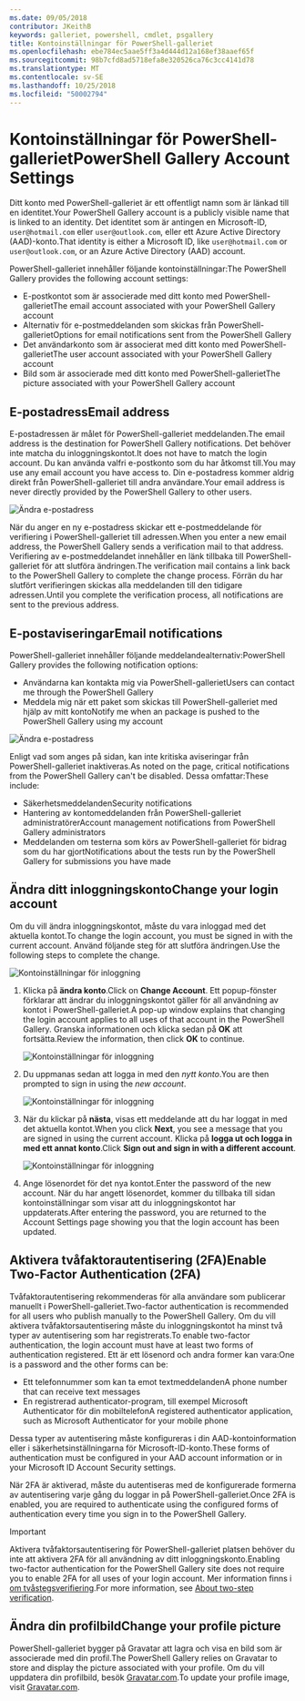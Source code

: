 ```yaml
---
ms.date: 09/05/2018
contributor: JKeithB
keywords: galleriet, powershell, cmdlet, psgallery
title: Kontoinställningar för PowerShell-galleriet
ms.openlocfilehash: ebe784ec5aae5ff3a4d444d12a168ef38aaef65f
ms.sourcegitcommit: 98b7cfd8ad5718efa8e320526ca76c3cc4141d78
ms.translationtype: MT
ms.contentlocale: sv-SE
ms.lasthandoff: 10/25/2018
ms.locfileid: "50002794"
---
```

# <a name="powershell-gallery-account-settings"></a><span data-ttu-id="c9d0f-103">Kontoinställningar för PowerShell-galleriet</span><span class="sxs-lookup"><span data-stu-id="c9d0f-103">PowerShell Gallery Account Settings</span></span>

<span data-ttu-id="c9d0f-104">Ditt konto med PowerShell-galleriet är ett offentligt namn som är länkad till en identitet.</span><span class="sxs-lookup"><span data-stu-id="c9d0f-104">Your PowerShell Gallery account is a publicly visible name that is linked to an identity.</span></span> <span data-ttu-id="c9d0f-105">Det identitet som är antingen en Microsoft-ID, `user@hotmail.com` eller `user@outlook.com`, eller ett Azure Active Directory (AAD)-konto.</span><span class="sxs-lookup"><span data-stu-id="c9d0f-105">That identity is either a Microsoft ID, like `user@hotmail.com` or `user@outlook.com`, or an Azure Active Directory (AAD) account.</span></span>

<span data-ttu-id="c9d0f-106">PowerShell-galleriet innehåller följande kontoinställningar:</span><span class="sxs-lookup"><span data-stu-id="c9d0f-106">The PowerShell Gallery provides the following account settings:</span></span>

- <span data-ttu-id="c9d0f-107">E-postkontot som är associerade med ditt konto med PowerShell-galleriet</span><span class="sxs-lookup"><span data-stu-id="c9d0f-107">The email account associated with your PowerShell Gallery account</span></span>
- <span data-ttu-id="c9d0f-108">Alternativ för e-postmeddelanden som skickas från PowerShell-galleriet</span><span class="sxs-lookup"><span data-stu-id="c9d0f-108">Options for email notifications sent from the PowerShell Gallery</span></span>
- <span data-ttu-id="c9d0f-109">Det användarkonto som är associerat med ditt konto med PowerShell-galleriet</span><span class="sxs-lookup"><span data-stu-id="c9d0f-109">The user account associated with your PowerShell Gallery account</span></span>
- <span data-ttu-id="c9d0f-110">Bild som är associerade med ditt konto med PowerShell-galleriet</span><span class="sxs-lookup"><span data-stu-id="c9d0f-110">The picture associated with your PowerShell Gallery account</span></span>

## <a name="email-address"></a><span data-ttu-id="c9d0f-111">E-postadress</span><span class="sxs-lookup"><span data-stu-id="c9d0f-111">Email address</span></span>

<span data-ttu-id="c9d0f-112">E-postadressen är målet för PowerShell-galleriet meddelanden.</span><span class="sxs-lookup"><span data-stu-id="c9d0f-112">The email address is the destination for PowerShell Gallery notifications.</span></span> <span data-ttu-id="c9d0f-113">Det behöver inte matcha du inloggningskontot.</span><span class="sxs-lookup"><span data-stu-id="c9d0f-113">It does not have to match the login account.</span></span> <span data-ttu-id="c9d0f-114">Du kan använda valfri e-postkonto som du har åtkomst till.</span><span class="sxs-lookup"><span data-stu-id="c9d0f-114">You may use any email account you have access to.</span></span> <span data-ttu-id="c9d0f-115">Din e-postadress kommer aldrig direkt från PowerShell-galleriet till andra användare.</span><span class="sxs-lookup"><span data-stu-id="c9d0f-115">Your email address is never directly provided by the PowerShell Gallery to other users.</span></span>

![Ändra e-postadress](../../Images/PSGallery_AcccountEmailAddress.png)

<span data-ttu-id="c9d0f-117">När du anger en ny e-postadress skickar ett e-postmeddelande för verifiering i PowerShell-galleriet till adressen.</span><span class="sxs-lookup"><span data-stu-id="c9d0f-117">When you enter a new email address, the PowerShell Gallery sends a verification mail to that address.</span></span> <span data-ttu-id="c9d0f-118">Verifiering av e-postmeddelandet innehåller en länk tillbaka till PowerShell-galleriet för att slutföra ändringen.</span><span class="sxs-lookup"><span data-stu-id="c9d0f-118">The verification mail contains a link back to the PowerShell Gallery to complete the change process.</span></span> <span data-ttu-id="c9d0f-119">Förrän du har slutfört verifieringen skickas alla meddelanden till den tidigare adressen.</span><span class="sxs-lookup"><span data-stu-id="c9d0f-119">Until you complete the verification process, all notifications are sent to the previous address.</span></span>

## <a name="email-notifications"></a><span data-ttu-id="c9d0f-120">E-postaviseringar</span><span class="sxs-lookup"><span data-stu-id="c9d0f-120">Email notifications</span></span>

<span data-ttu-id="c9d0f-121">PowerShell-galleriet innehåller följande meddelandealternativ:</span><span class="sxs-lookup"><span data-stu-id="c9d0f-121">PowerShell Gallery provides the following notification options:</span></span>

- <span data-ttu-id="c9d0f-122">Användarna kan kontakta mig via PowerShell-galleriet</span><span class="sxs-lookup"><span data-stu-id="c9d0f-122">Users can contact me through the PowerShell Gallery</span></span>
- <span data-ttu-id="c9d0f-123">Meddela mig när ett paket som skickas till PowerShell-galleriet med hjälp av mitt konto</span><span class="sxs-lookup"><span data-stu-id="c9d0f-123">Notify me when an package is pushed to the PowerShell Gallery using my account</span></span>

![Ändra e-postadress](../../Images/PSGallery_AccountEmailOptions.png)

<span data-ttu-id="c9d0f-125">Enligt vad som anges på sidan, kan inte kritiska aviseringar från PowerShell-galleriet inaktiveras.</span><span class="sxs-lookup"><span data-stu-id="c9d0f-125">As noted on the page, critical notifications from the PowerShell Gallery can't be disabled.</span></span>
<span data-ttu-id="c9d0f-126">Dessa omfattar:</span><span class="sxs-lookup"><span data-stu-id="c9d0f-126">These include:</span></span>

- <span data-ttu-id="c9d0f-127">Säkerhetsmeddelanden</span><span class="sxs-lookup"><span data-stu-id="c9d0f-127">Security notifications</span></span>
- <span data-ttu-id="c9d0f-128">Hantering av kontomeddelanden från PowerShell-galleriet administratörer</span><span class="sxs-lookup"><span data-stu-id="c9d0f-128">Account management notifications from PowerShell Gallery administrators</span></span>
- <span data-ttu-id="c9d0f-129">Meddelanden om testerna som körs av PowerShell-galleriet för bidrag som du har gjort</span><span class="sxs-lookup"><span data-stu-id="c9d0f-129">Notifications about the tests run by the PowerShell Gallery for submissions you have made</span></span>

## <a name="change-your-login-account"></a><span data-ttu-id="c9d0f-130">Ändra ditt inloggningskonto</span><span class="sxs-lookup"><span data-stu-id="c9d0f-130">Change your login account</span></span>

<span data-ttu-id="c9d0f-131">Om du vill ändra inloggningskontot, måste du vara inloggad med det aktuella kontot.</span><span class="sxs-lookup"><span data-stu-id="c9d0f-131">To change the login account, you must be signed in with the current account.</span></span> <span data-ttu-id="c9d0f-132">Använd följande steg för att slutföra ändringen.</span><span class="sxs-lookup"><span data-stu-id="c9d0f-132">Use the following steps to complete the change.</span></span>

![Kontoinställningar för inloggning](../../Images/PSGallery_LoginAccountSettings.png)

1. <span data-ttu-id="c9d0f-134">Klicka på **ändra konto**.</span><span class="sxs-lookup"><span data-stu-id="c9d0f-134">Click on **Change Account**.</span></span> <span data-ttu-id="c9d0f-135">Ett popup-fönster förklarar att ändrar du inloggningskontot gäller för all användning av kontot i PowerShell-galleriet.</span><span class="sxs-lookup"><span data-stu-id="c9d0f-135">A pop-up window explains that changing the login account applies to all uses of that account in the PowerShell Gallery.</span></span> <span data-ttu-id="c9d0f-136">Granska informationen och klicka sedan på **OK** att fortsätta.</span><span class="sxs-lookup"><span data-stu-id="c9d0f-136">Review the information, then click **OK** to continue.</span></span>

   ![Kontoinställningar för inloggning](../../Images/PSGallery_LoginAccountChange-1.png)

2. <span data-ttu-id="c9d0f-138">Du uppmanas sedan att logga in med den _nytt konto_.</span><span class="sxs-lookup"><span data-stu-id="c9d0f-138">You are then prompted to sign in using the _new account_.</span></span>

   ![Kontoinställningar för inloggning](../../Images/PSGallery_LoginAccountChange-2.png)

3. <span data-ttu-id="c9d0f-140">När du klickar på **nästa**, visas ett meddelande att du har loggat in med det aktuella kontot.</span><span class="sxs-lookup"><span data-stu-id="c9d0f-140">When you click **Next**, you see a message that you are signed in using the current account.</span></span>
   <span data-ttu-id="c9d0f-141">Klicka på **logga ut och logga in med ett annat konto**.</span><span class="sxs-lookup"><span data-stu-id="c9d0f-141">Click **Sign out and sign in with a different account**.</span></span>

   ![Kontoinställningar för inloggning](../../Images/PSGallery_LoginAccountChange-3.png)

4. <span data-ttu-id="c9d0f-143">Ange lösenordet för det nya kontot.</span><span class="sxs-lookup"><span data-stu-id="c9d0f-143">Enter the password of the new account.</span></span> <span data-ttu-id="c9d0f-144">När du har angett lösenordet, kommer du tillbaka till sidan kontoinställningar som visar att du inloggningskontot har uppdaterats.</span><span class="sxs-lookup"><span data-stu-id="c9d0f-144">After entering the password, you are returned to the Account Settings page showing you that the login account has been updated.</span></span>


## <a name="enable-two-factor-authentication-2fa"></a><span data-ttu-id="c9d0f-145">Aktivera tvåfaktorautentisering (2FA)</span><span class="sxs-lookup"><span data-stu-id="c9d0f-145">Enable Two-Factor Authentication (2FA)</span></span>

<span data-ttu-id="c9d0f-146">Tvåfaktorautentisering rekommenderas för alla användare som publicerar manuellt i PowerShell-galleriet.</span><span class="sxs-lookup"><span data-stu-id="c9d0f-146">Two-factor authentication is recommended for all users who publish manually to the PowerShell Gallery.</span></span> <span data-ttu-id="c9d0f-147">Om du vill aktivera tvåfaktorsautentisering måste du inloggningskontot ha minst två typer av autentisering som har registrerats.</span><span class="sxs-lookup"><span data-stu-id="c9d0f-147">To enable two-factor authentication, the login account must have at least two forms of authentication registered.</span></span> <span data-ttu-id="c9d0f-148">Ett är ett lösenord och andra former kan vara:</span><span class="sxs-lookup"><span data-stu-id="c9d0f-148">One is a password and the other forms can be:</span></span>

- <span data-ttu-id="c9d0f-149">Ett telefonnummer som kan ta emot textmeddelanden</span><span class="sxs-lookup"><span data-stu-id="c9d0f-149">A phone number that can receive text messages</span></span>
- <span data-ttu-id="c9d0f-150">En registrerad authenticator-program, till exempel Microsoft Authenticator för din mobiltelefon</span><span class="sxs-lookup"><span data-stu-id="c9d0f-150">A registered authenticator application, such as Microsoft Authenticator for your mobile phone</span></span>

<span data-ttu-id="c9d0f-151">Dessa typer av autentisering måste konfigureras i din AAD-kontoinformation eller i säkerhetsinställningarna för Microsoft-ID-konto.</span><span class="sxs-lookup"><span data-stu-id="c9d0f-151">These forms of authentication must be configured in your AAD account information or in your Microsoft ID Account Security settings.</span></span>

<span data-ttu-id="c9d0f-152">När 2FA är aktiverad, måste du autentiseras med de konfigurerade formerna av autentisering varje gång du loggar in på PowerShell-galleriet.</span><span class="sxs-lookup"><span data-stu-id="c9d0f-152">Once 2FA is enabled, you are required to authenticate using the configured forms of authentication every time you sign in to the PowerShell Gallery.</span></span>

> [!IMPORTANT]
> <span data-ttu-id="c9d0f-153">Aktivera tvåfaktorsautentisering för PowerShell-galleriet platsen behöver du inte att aktivera 2FA för all användning av ditt inloggningskonto.</span><span class="sxs-lookup"><span data-stu-id="c9d0f-153">Enabling two-factor authentication for the PowerShell Gallery site does not require you to enable 2FA for all uses of your login account.</span></span> <span data-ttu-id="c9d0f-154">Mer information finns i [om tvåstegsverifiering](https://support.microsoft.com/help/12408/microsoft-account-about-two-step-verification).</span><span class="sxs-lookup"><span data-stu-id="c9d0f-154">For more information, see [About two-step verification](https://support.microsoft.com/help/12408/microsoft-account-about-two-step-verification).</span></span>

## <a name="change-your-profile-picture"></a><span data-ttu-id="c9d0f-155">Ändra din profilbild</span><span class="sxs-lookup"><span data-stu-id="c9d0f-155">Change your profile picture</span></span>

<span data-ttu-id="c9d0f-156">PowerShell-galleriet bygger på Gravatar att lagra och visa en bild som är associerade med din profil.</span><span class="sxs-lookup"><span data-stu-id="c9d0f-156">The PowerShell Gallery relies on Gravatar to store and display the picture associated with your profile.</span></span> <span data-ttu-id="c9d0f-157">Om du vill uppdatera din profilbild, besök [Gravatar.com](http://www.gravatar.com/).</span><span class="sxs-lookup"><span data-stu-id="c9d0f-157">To update your profile image, visit [Gravatar.com](http://www.gravatar.com/).</span></span>
